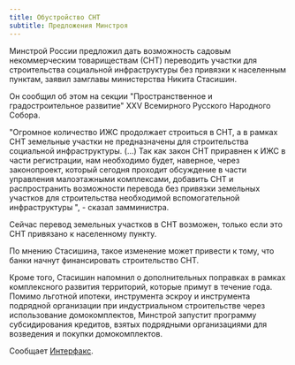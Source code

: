 ```yaml
---
title: Обустройство СНТ
subtitle: Предложения Минстроя
---
```



Минстрой России предложил дать возможность садовым некоммерческим товариществам (СНТ) переводить участки для строительства социальной инфраструктуры без привязки к населенным пунктам, заявил замглавы министерства Никита Стасишин.

Он сообщил об этом на секции "Пространственное и градостроительное развитие" XXV Всемирного Русского Народного Собора.

"Огромное количество ИЖС продолжает строиться в СНТ, а в рамках СНТ земельные участки не предназначены для строительства социальной инфраструктуры. (...) Так как закон СНТ приравнен к ИЖС в части регистрации, нам необходимо будет, наверное, через законопроект, который сегодня проходит обсуждение в части управления малоэтажными комплексами, добавить СНТ и распространить возможности перевода без привязки земельных участков для строительства необходимой вспомогательной инфраструктуры ", - сказал замминистра.

Сейчас перевод земельных участков в СНТ возможен, только если это СНТ привязано к населенному пункту.

По мнению Стасишина, такое изменение может привести к тому, что банки начнут финансировать строительство СНТ.

Кроме того, Стасишин напомнил о дополнительных поправках в рамках комплексного развития территорий, которые примут в течение года. Помимо льготной ипотеки, инструмента эскроу и инструмента подрядной организации при индустриальном строительстве через использование домокомплектов, Минстрой запустит программу субсидирования кредитов, взятых подрядными организациями для возведения и покупки домокомплектов.

Cообщает [Интерфакс](https://www.interfax.ru/russia/933465).